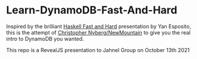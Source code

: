 # Learn-DynamoDB-Fast-And-Hard

Inspired by the brilliant [Haskell Fast and Hard](http://yannesposito.com/Scratch/en/blog/Haskell-the-Hard-Way/) presentation by Yan Esposito, this is the attempt of [Christopher Nyberg/NewMountain](https://github.com/NewMountain) to give you the real intro to DynamoDB you wanted.

This repo is a RevealJS presentation to Jahnel Group on October 13th 2021
